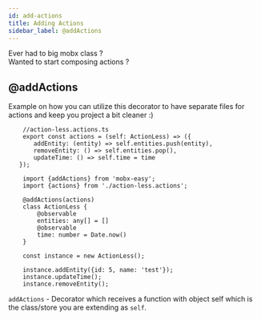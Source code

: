 ```yaml
---
id: add-actions
title: Adding Actions
sidebar_label: @addActions
---
```

Ever had to big mobx class ? 
<br>
Wanted to start composing actions ?

## @addActions

Example on how you can utilize this decorator to have separate files for actions and keep you project a bit cleaner :) 

```
    //action-less.actions.ts
    export const actions = (self: ActionLess) => ({
       addEntity: (entity) => self.entities.push(entity),
       removeEntity: () => self.entities.pop(),
       updateTime: () => self.time = time
   });

    import {addActions} from 'mobx-easy';
    import {actions} from './action-less.actions';

    @addActions(actions)
    class ActionLess {
        @observable
        entities: any[] = []
        @observable
        time: number = Date.now()
    }

    const instance = new ActionLess();

    instance.addEntity({id: 5, name: 'test'}); 
    instance.updateTime();
    instance.removeEntity();
```
`addActions` - Decorator which receives a function with object self which is the class/store you are extending as `self`.
<br>



